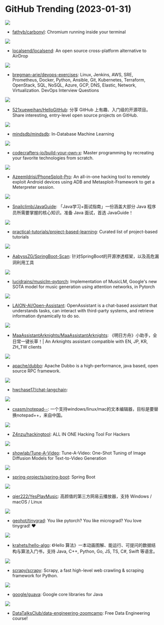 # GitHub Trending (2023-01-31)

![](https://img.shields.io/badge/Rust-New%202-green?style=flat-square&logo=appveyor)
- [fathyb/carbonyl](https://github.com/fathyb/carbonyl): Chromium running inside your terminal

![](https://img.shields.io/badge/Dart-New%201-green?style=flat-square&logo=appveyor)
- [localsend/localsend](https://github.com/localsend/localsend): An open source cross-platform alternative to AirDrop

![](https://img.shields.io/badge/Python-New%20603-green?style=flat-square&logo=appveyor)
- [bregman-arie/devops-exercises](https://github.com/bregman-arie/devops-exercises): Linux, Jenkins, AWS, SRE, Prometheus, Docker, Python, Ansible, Git, Kubernetes, Terraform, OpenStack, SQL, NoSQL, Azure, GCP, DNS, Elastic, Network, Virtualization. DevOps Interview Questions

![](https://img.shields.io/badge/Python-New%2063-green?style=flat-square&logo=appveyor)
- [521xueweihan/HelloGitHub](https://github.com/521xueweihan/HelloGitHub): 分享 GitHub 上有趣、入门级的开源项目。Share interesting, entry-level open source projects on GitHub.

![](https://img.shields.io/badge/Python-New%2030-green?style=flat-square&logo=appveyor)
- [mindsdb/mindsdb](https://github.com/mindsdb/mindsdb): In-Database Machine Learning

![](https://img.shields.io/badge/none-New%20272-green?style=flat-square&logo=appveyor)
- [codecrafters-io/build-your-own-x](https://github.com/codecrafters-io/build-your-own-x): Master programming by recreating your favorite technologies from scratch.

![](https://img.shields.io/badge/Python-New%20600-green?style=flat-square&logo=appveyor)
- [AzeemIdrisi/PhoneSploit-Pro](https://github.com/AzeemIdrisi/PhoneSploit-Pro): An all-in-one hacking tool to remotely exploit Android devices using ADB and Metasploit-Framework to get a Meterpreter session.

![](https://img.shields.io/badge/Java-New%2071-green?style=flat-square&logo=appveyor)
- [Snailclimb/JavaGuide](https://github.com/Snailclimb/JavaGuide): 「Java学习+面试指南」一份涵盖大部分 Java 程序员所需要掌握的核心知识。准备 Java 面试，首选 JavaGuide！

![](https://img.shields.io/badge/none-New%20373-green?style=flat-square&logo=appveyor)
- [practical-tutorials/project-based-learning](https://github.com/practical-tutorials/project-based-learning): Curated list of project-based tutorials

![](https://img.shields.io/badge/Python-New%2044-green?style=flat-square&logo=appveyor)
- [AabyssZG/SpringBoot-Scan](https://github.com/AabyssZG/SpringBoot-Scan): 针对SpringBoot的开源渗透框架，以及高危漏洞利用工具

![](https://img.shields.io/badge/Python-New%20122-green?style=flat-square&logo=appveyor)
- [lucidrains/musiclm-pytorch](https://github.com/lucidrains/musiclm-pytorch): Implementation of MusicLM, Google's new SOTA model for music generation using attention networks, in Pytorch

![](https://img.shields.io/badge/Python-New%20303-green?style=flat-square&logo=appveyor)
- [LAION-AI/Open-Assistant](https://github.com/LAION-AI/Open-Assistant): OpenAssistant is a chat-based assistant that understands tasks, can interact with third-party systems, and retrieve information dynamically to do so.

![](https://img.shields.io/badge/C%2B%2B-New%2066-green?style=flat-square&logo=appveyor)
- [MaaAssistantArknights/MaaAssistantArknights](https://github.com/MaaAssistantArknights/MaaAssistantArknights): 《明日方舟》小助手，全日常一键长草！| An Arknights assistant compatible with EN, JP, KR, ZH_TW clients

![](https://img.shields.io/badge/Java-New%209-green?style=flat-square&logo=appveyor)
- [apache/dubbo](https://github.com/apache/dubbo): Apache Dubbo is a high-performance, java based, open source RPC framework.

![](https://img.shields.io/badge/Python-New%2014-green?style=flat-square&logo=appveyor)
- [hwchase17/chat-langchain](https://github.com/hwchase17/chat-langchain): 

![](https://img.shields.io/badge/C%2B%2B-New%20155-green?style=flat-square&logo=appveyor)
- [cxasm/notepad--](https://github.com/cxasm/notepad--): 一个支持windows/linux/mac的文本编辑器，目标是要替换notepad++，来自中国。

![](https://img.shields.io/badge/Python-New%20371-green?style=flat-square&logo=appveyor)
- [Z4nzu/hackingtool](https://github.com/Z4nzu/hackingtool): ALL IN ONE Hacking Tool For Hackers

![](https://img.shields.io/badge/Python-New%2057-green?style=flat-square&logo=appveyor)
- [showlab/Tune-A-Video](https://github.com/showlab/Tune-A-Video): Tune-A-Video: One-Shot Tuning of Image Diffusion Models for Text-to-Video Generation

![](https://img.shields.io/badge/Java-New%2028-green?style=flat-square&logo=appveyor)
- [spring-projects/spring-boot](https://github.com/spring-projects/spring-boot): Spring Boot

![](https://img.shields.io/badge/Vue-New%2094-green?style=flat-square&logo=appveyor)
- [qier222/YesPlayMusic](https://github.com/qier222/YesPlayMusic): 高颜值的第三方网易云播放器，支持 Windows / macOS / Linux

![](https://img.shields.io/badge/Python-New%2039-green?style=flat-square&logo=appveyor)
- [geohot/tinygrad](https://github.com/geohot/tinygrad): You like pytorch? You like micrograd? You love tinygrad! ❤️

![](https://img.shields.io/badge/Java-New%2076-green?style=flat-square&logo=appveyor)
- [krahets/hello-algo](https://github.com/krahets/hello-algo): 《Hello 算法》一本动画图解、能运行、可提问的数据结构与算法入门书，支持 Java, C++, Python, Go, JS, TS, C#, Swift 等语言。

![](https://img.shields.io/badge/Python-New%2013-green?style=flat-square&logo=appveyor)
- [scrapy/scrapy](https://github.com/scrapy/scrapy): Scrapy, a fast high-level web crawling & scraping framework for Python.

![](https://img.shields.io/badge/Java-New%2012-green?style=flat-square&logo=appveyor)
- [google/guava](https://github.com/google/guava): Google core libraries for Java

![](https://img.shields.io/badge/Jupyter%20Notebook-New%20114-green?style=flat-square&logo=appveyor)
- [DataTalksClub/data-engineering-zoomcamp](https://github.com/DataTalksClub/data-engineering-zoomcamp): Free Data Engineering course!

